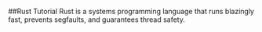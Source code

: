 ##Rust Tutorial
Rust is a systems programming language that runs blazingly fast, prevents segfaults, and guarantees thread safety.